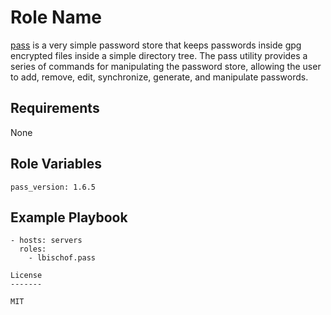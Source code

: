 Role Name
=========

[pass](http://www.passwordstore.org) is a very simple password store that keeps passwords inside gpg encrypted files inside a simple directory tree. The pass utility provides a series of commands for manipulating the password store, allowing the user to add, remove, edit, synchronize, generate, and manipulate passwords.


Requirements
------------

None

Role Variables
--------------

```
pass_version: 1.6.5
```

Example Playbook
----------------

```
- hosts: servers
  roles:
    - lbischof.pass

License
-------

MIT
